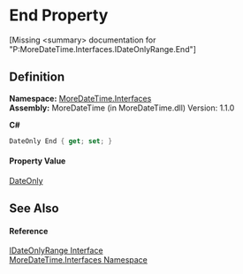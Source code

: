 # End Property


\[Missing &lt;summary&gt; documentation for "P:MoreDateTime.Interfaces.IDateOnlyRange.End"\]



## Definition
**Namespace:** <a href="ef345705-d0d8-5472-d7be-04b87d131a0e">MoreDateTime.Interfaces</a>  
**Assembly:** MoreDateTime (in MoreDateTime.dll) Version: 1.1.0

**C#**
``` C#
DateOnly End { get; set; }
```



#### Property Value
<a href="https://learn.microsoft.com/dotnet/api/system.dateonly" target="_blank" rel="noopener noreferrer">DateOnly</a>

## See Also


#### Reference
<a href="294ebf7e-5150-52f6-a169-0991709a1119">IDateOnlyRange Interface</a>  
<a href="ef345705-d0d8-5472-d7be-04b87d131a0e">MoreDateTime.Interfaces Namespace</a>  
